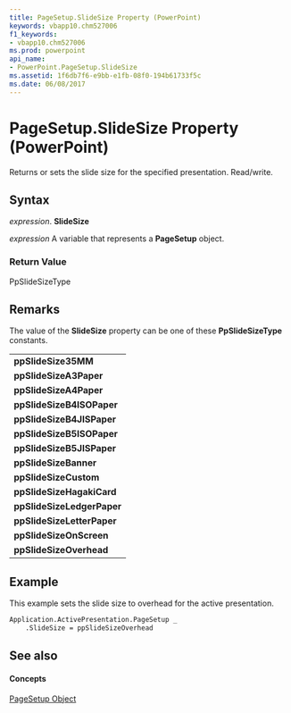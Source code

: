 ```yaml
---
title: PageSetup.SlideSize Property (PowerPoint)
keywords: vbapp10.chm527006
f1_keywords:
- vbapp10.chm527006
ms.prod: powerpoint
api_name:
- PowerPoint.PageSetup.SlideSize
ms.assetid: 1f6db7f6-e9bb-e1fb-08f0-194b61733f5c
ms.date: 06/08/2017
---
```



# PageSetup.SlideSize Property (PowerPoint)

Returns or sets the slide size for the specified presentation. Read/write.


## Syntax

 _expression_. **SlideSize**

 _expression_ A variable that represents a **PageSetup** object.


### Return Value

PpSlideSizeType


## Remarks

The value of the  **SlideSize** property can be one of these **PpSlideSizeType** constants.


||
|:-----|
|**ppSlideSize35MM**|
|**ppSlideSizeA3Paper**|
|**ppSlideSizeA4Paper**|
|**ppSlideSizeB4ISOPaper**|
|**ppSlideSizeB4JISPaper**|
|**ppSlideSizeB5ISOPaper**|
|**ppSlideSizeB5JISPaper**|
|**ppSlideSizeBanner**|
|**ppSlideSizeCustom**|
|**ppSlideSizeHagakiCard**|
|**ppSlideSizeLedgerPaper**|
|**ppSlideSizeLetterPaper**|
|**ppSlideSizeOnScreen**|
|**ppSlideSizeOverhead**|

## Example

This example sets the slide size to overhead for the active presentation.


```vb
Application.ActivePresentation.PageSetup _
    .SlideSize = ppSlideSizeOverhead
```


## See also


#### Concepts


[PageSetup Object](PowerPoint.PageSetup.md)

